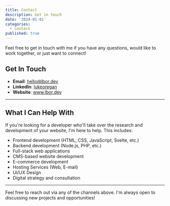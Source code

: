```yaml
---
title: Contact
description: Get in touch
date: '2024-01-01'
categories:
  - contact
published: true
---
```


Feel free to get in touch with me if you have any questions, would like to work together, or just want to connect!

## Get In Touch

- **Email**: <a href="mailto:hello@lbor.dev">hello@lbor.dev</a>
- **LinkedIn**: <a href="https://www.linkedin.com/in/lukeoregan/" target="_blank" rel="noopener noreferrer">lukeoregan</a>
- **Website**: <a href="https://www.lbor.dev" target="_blank" rel="noopener noreferrer">www.lbor.dev</a>

---

## What I Can Help With

If you're looking for a developer who'll take over the research and development of your website, I'm here to help. This includes:

- Frontend development (HTML, CSS, JavaScript, Svelte, etc.)
- Backend development (Node.js, PHP, etc.)
- Full-stack web applications
- CMS-based website development
- E-commerce development
- Hosting Services (Web, E-mail)
- UI/UX Design
- Digital strategy and consultation

---

Feel free to reach out via any of the channels above. I'm always open to discussing new projects and opportunities!
